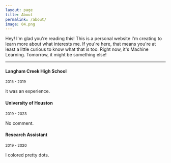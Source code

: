 ```yaml
---
layout: page
title: About
permalink: /about/
image: 04.png
---
```


Hey! I'm glad you're reading this! This is a personal website I'm creating to learn more about what interests me. If you're here, that means you're at least a little curious to know what that is too. Right now, it's Machine Learning. Tomorrow, it might be something else! 
***

#### Langham Creek High School
<small>2015 - 2019</small>

it was an experience. 

#### University of Houston
<small>2019 - 2023</small>

No comment. 

#### Research Assistant
<small>2019 - 2020</small>

I colored pretty dots. 
